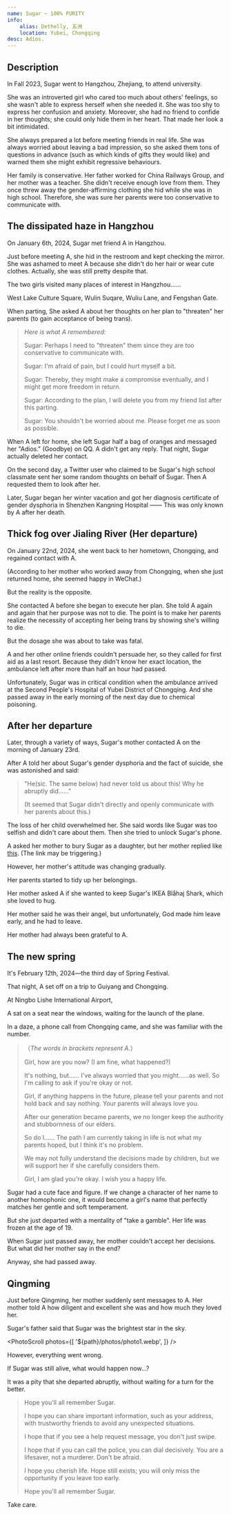 ```yaml
---
name: Sugar ~ 100% PURITY
info:
    alias: Dethelly, 五洲
    location: Yubei, Chongqing
desc: Adios.
---
```



## Description

In Fall 2023, Sugar went to Hangzhou, Zhejiang, to attend university.

She was an introverted girl who cared too much about others' feelings, so she wasn't able to express herself when she needed it.
She was too shy to express her confusion and anxiety.
Moreover, she had no friend to confide in her thoughts; she could only hide them in her heart. 
That made her look a bit intimidated.

She always prepared a lot before meeting friends in real life.
She was always worried about leaving a bad impression, so she asked them tons of questions in advance (such as which kinds of gifts they would like) and warned them she might exhibit regressive behaviours.

Her family is conservative.
Her father worked for China Railways Group, and her mother was a teacher.
She didn't receive enough love from them.
They once threw away the gender-affirming clothing she hid while she was in high school.
Therefore, she was sure her parents were too conservative to communicate with.

## The dissipated haze in Hangzhou

On January 6th, 2024, Sugar met friend A in Hangzhou.

Just before meeting A, she hid in the restroom and kept checking the mirror.
She was ashamed to meet A because she didn't do her hair or wear cute clothes.
Actually, she was still pretty despite that.

The two girls visited many places of interest in Hangzhou……

West Lake Culture Square, Wulin Suqare, Wuliu Lane, and Fengshan Gate.

When parting, She asked A about her thoughts on her plan to "threaten" her parents (to gain acceptance of being trans).

> *Here is what A remembered:*
>
> Sugar: Perhaps I need to "threaten" them since they are too conservative to communicate with.
> 
> Sugar: I'm afraid of pain, but I could hurt myself a bit.
> 
> Sugar: Thereby, they might make a compromise eventually, and I might get more freedom in return.
>
> Sugar: According to the plan, I will delete you from my friend list after this parting.
>
> Sugar: You shouldn't be worried about me. Please forget me as soon as possible.

When A left for home, she left Sugar half a bag of oranges and messaged her "Adios." (Goodbye) on QQ.
A didn't get any reply.
That night, Sugar actually deleted her contact.

On the second day, a Twitter user who claimed to be Sugar's high school classmate sent her some random thoughts on behalf of Sugar.
Then A requested them to look after her.

Later, Sugar began her winter vacation and got her diagnosis certificate of gender dysphoria in Shenzhen Kangning Hospital —— This was only known by A after her death.

## Thick fog over Jialing River (Her departure)

On January 22nd, 2024, she went back to her hometown, Chongqing, and regained contact with A.

(According to her mother who worked away from Chongqing, when she just returned home, she seemed happy in WeChat.)

But the reality is the opposite.

She contacted A before she began to execute her plan.
She told A again and again that her purpose was not to die.
The point is to make her parents realize the necessity of accepting her being trans by showing she's willing to die.

But the dosage she was about to take was fatal.

A and her other online friends couldn't persuade her, so they called for first aid as a last resort.
Because they didn't know her exact location, the ambulance left after more than half an hour had passed.

Unfortunately, Sugar was in critical condition when the ambulance arrived at the Second People's Hospital of Yubei District of Chongqing.
And she passed away in the early morning of the next day due to chemical poisoning.

## After her departure

Later, through a variety of ways, Sugar's mother contacted A on the morning of January 23rd.

After A told her about Sugar's gender dysphoria and the fact of suicide, she was astonished and said:

> "He(sic. The same below) had never told us about this! Why he abruptly did……"
>
> (It seemed that Sugar didn't directly and openly communicate with her parents about this.)

The loss of her child overwhelmed her.
She said words like Sugar was too selfish and didn't care about them.
Then she tried to unlock Sugar's phone.

A asked her mother to bury Sugar as a daughter, but her mother replied like [this](https://twitter.com/KiraRettosei/status/1749728762261012752?s=19).
(The link may be triggering.)

However, her mother's attitude was changing gradually.

Her parents started to tidy up her belongings.

Her mother asked A if she wanted to keep Sugar's IKEA Blåhaj Shark, which she loved to hug.

Her mother said he was their angel, but unfortunately, God made him leave early, and he had to leave.

Her mother had always been grateful to A.

## The new spring

It's February 12th, 2024—the third day of Spring Festival.

That night, A set off on a trip to Guiyang and Chongqing.

At Ningbo Lishe International Airport,

A sat on a seat near the windows, waiting for the launch of the plane.

In a daze, a phone call from Chongqing came, and she was familiar with the number.

>（*The words in brackets represent A.*）
>
> Girl, how are you now? (I am fine, what happened?)
>
> It's nothing, but…… I've always worried that you might……as well. So I'm calling to ask if you're okay or not.
> 
> Girl, if anything happens in the future, please tell your parents and not hold back and say nothing. Your parents will always love you.
> 
> After our generation became parents, we no longer keep the authority and stubbornness of our elders.
> 
> So do I…… The path I am currently taking in life is not what my parents hoped, but I think it's no problem.
>
> We may not fully understand the decisions made by children, but we will support her if she carefully considers them.
> 
> Girl, I am glad you're okay. I wish you a happy life.

Sugar had a cute face and figure.
If we change a character of her name to another homophonic one, it would become a girl's name that perfectly matches her gentle and soft temperament.

But she just departed with a mentality of "take a gamble".
Her life was frozen at the age of 19.

When Sugar just passed away, her mother couldn't accept her decisions. But what did her mother say in the end?

Anyway, she had passed away.

## Qingming

<!-- 关于清明的翻译问题，海外有 Ching Ming 之说，此处取现代汉语拼音翻译。对于“清明节”，Festival可以包括清明的踏青部分，但此处基于条目的追思方向，故省去Festival。 -->

Just before Qingming, her mother suddenly sent messages to A.
Her mother told A how diligent and excellent she was and how much they loved her.

Sugar's father said that Sugar was the brightest star in the sky.

<PhotoScroll photos={[
    '${path}/photos/photo1.webp',
]} />

However, everything went wrong.

If Sugar was still alive, what would happen now...?

It was a pity that she departed abruptly, without waiting for a turn for the better.

> Hope you'll all remember Sugar.
> 
> I hope you can share important information, such as your address, with trustworthy friends to avoid any unexpected situations.
> 
> I hope that if you see a help request message, you don't just swipe.
> 
> I hope that if you can call the police, you can dial decisively. You are a lifesaver, not a murderer. Don't be afraid.
> 
> I hope you cherish life. Hope still exists; you will only miss the opportunity if you leave too early.
> 
> Hope you'll all remember Sugar.

Take care.

<!-- Contributor：[KiraRettosei](http://github.com/KiraRettosei) -->
<!-- This entry's contributor has requested not to be featured on the webpage. -->

